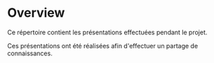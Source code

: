 # Overview

Ce répertoire contient les présentations effectuées pendant le projet.

Ces présentations ont été réalisées afin d'effectuer un partage de connaissances.
